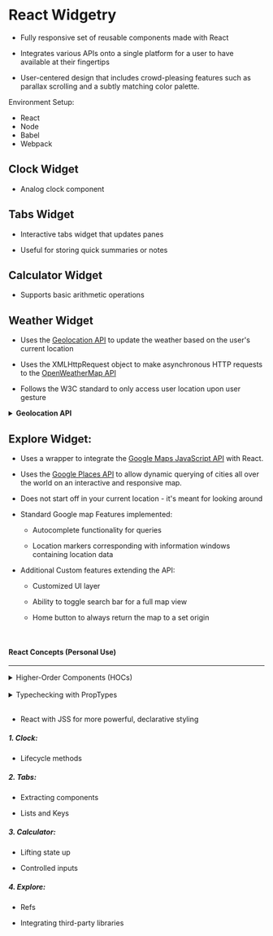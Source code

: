 # React Widgetry

- Fully responsive set of reusable components made with React 

- Integrates various APIs onto a single platform for a user to have available at their fingertips

- User-centered design that includes crowd-pleasing features
such as parallax scrolling and a subtly matching color palette. 

Environment Setup:
  - React
  - Node
  - Babel
  - Webpack

## Clock Widget

- Analog clock component

## Tabs Widget 

- Interactive tabs widget that updates panes

- Useful for storing quick summaries or notes

## Calculator Widget

- Supports basic arithmetic operations

## Weather Widget

- Uses the [Geolocation API](https://developer.mozilla.org/en-US/docs/Web/API/Geolocation_API) to update the weather based on the user's current location

- Uses the XMLHttpRequest object to make asynchronous HTTP requests to the [OpenWeatherMap API](https://openweathermap.org/)

- Follows the W3C standard to only access user location upon user gesture


<details><summary><strong>Geolocation API</strong></summary>

On a very basic level:

  1. Check if Geolocation is supported:

  ```JavaScript
  if ("geolocation" in navigator) { 
  // geolocation is available 
  } else {
  // geolocation IS NOT available
  }
  ```

  2. If supported, run the `getCurrentPosition()
  ` method asynchronously. If not, display a message to the user

  3.  If the `getCurrentPosition()` method is successful, it returns a `Position` object to the function specified in the parameter (cb)

  4. The cb function references a `Coordinates` obj on the passed `Position` obj to access the `latitude` and `longitude` properties

  </details>

## Explore Widget:

- Uses a wrapper to integrate the [Google Maps JavaScript API](https://developers.google.com/maps/documentation/javascript/tutorial) with React.

- Uses the [Google Places API](https://developers.google.com/places/web-service/intro) to allow dynamic querying of cities all over the world on an interactive and responsive map. 

- Does not start off in your current location - it's meant for looking around

- Standard Google map Features implemented:
  
  - Autocomplete functionality for queries

  - Location markers corresponding with information windows containing location data

- Additional Custom features extending the API: 

  - Customized UI layer

  - Ability to toggle search bar for a full map view

  - Home button to always return the map to a set origin 

<br>

#### React Concepts (Personal Use)
<hr>

<details>

<summary>Higher-Order Components (HOCs)</summary> <br>

> "Concretely, a higher-order component is a function that takes a component and returns a new component."

</details>

<br>

<details>

<summary>Typechecking with PropTypes</summary> <br>

> "React has some built-in typechecking abilities. To run typechecking on the props for a component, you can assign the special propTypes property."

</details>

<br>

- React with JSS for more powerful, declarative styling


##### 1. Clock:

- Lifecycle methods


##### 2. Tabs: 

- Extracting components

- Lists and Keys


##### 3. Calculator:

- Lifting state up

- Controlled inputs

##### 4. Explore:

- Refs

- Integrating third-party libraries


